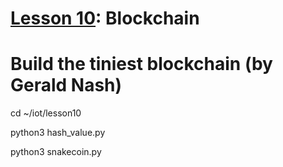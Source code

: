 # <a href="https://goo.gl/RIzzfl">Lesson 10</a>: Blockchain

# Build the tiniest blockchain (by Gerald Nash)

cd ~/iot/lesson10

python3 hash_value.py

python3 snakecoin.py
